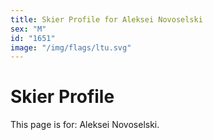 ```yaml
---
title: Skier Profile for Aleksei Novoselski
sex: "M"
id: "1651"
image: "/img/flags/ltu.svg" 
---
```


# Skier Profile

This page is for: Aleksei Novoselski.
    